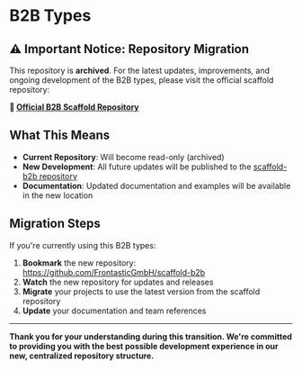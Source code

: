 # B2B Types

## ⚠️ Important Notice: Repository Migration

This repository is **archived**. For the latest updates, improvements, and ongoing development of the B2B types, please visit the official scaffold repository:

**🔗 [Official B2B Scaffold Repository](https://github.com/FrontasticGmbH/scaffold-b2b)**

## What This Means

- **Current Repository**: Will become read-only (archived)
- **New Development**: All future updates will be published to the [scaffold-b2b repository](https://github.com/FrontasticGmbH/scaffold-b2b)
- **Documentation**: Updated documentation and examples will be available in the new location

## Migration Steps

If you're currently using this B2B types:

1. **Bookmark** the new repository: https://github.com/FrontasticGmbH/scaffold-b2b
2. **Watch** the new repository for updates and releases
3. **Migrate** your projects to use the latest version from the scaffold repository
4. **Update** your documentation and team references

---

**Thank you for your understanding during this transition. We're committed to providing you with the best possible development experience in our new, centralized repository structure.** 